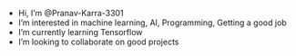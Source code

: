 - Hi, I’m @Pranav-Karra-3301
- I’m interested in machine learning, AI, Programming, Getting a good job
- I’m currently learning Tensorflow
- I’m looking to collaborate on good projects

